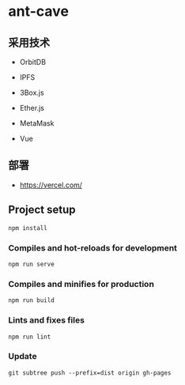 # ant-cave


## 采用技术 

-  OrbitDB

-  IPFS

-  3Box.js

-  Ether.js

-  MetaMask

- Vue

## 部署 

- https://vercel.com/

## Project setup
```
npm install
```

### Compiles and hot-reloads for development
```
npm run serve
```

### Compiles and minifies for production
```
npm run build
```

### Lints and fixes files
```
npm run lint
```

### Update
```
git subtree push --prefix=dist origin gh-pages
```